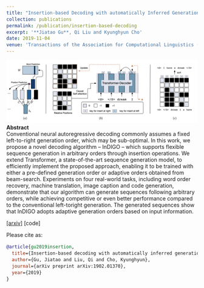 ```yaml
---
title: "Insertion-based Decoding with automatically Inferred Generation Order"
collection: publications
permalink: /publication/insertion-based-decoding
excerpt: '**Jiatao Gu**, Qi Liu and Kyunghyun Cho'
date: 2019-11-04
venue: 'Transactions of the Association for Computational Linguistics (TACL)'
---
```


![png](/images/InDIGO.png)
**Abstract** <br>
Conventional neural autoregressive decoding commonly assumes a fixed left-to-right
generation order, which may be sub-optimal.
In this work, we propose a novel decoding algorithm – InDIGO – which supports
flexible sequence generation in arbitrary orders through insertion operations. We extend
Transformer, a state-of-the-art sequence generation model, to efficiently implement the
proposed approach, enabling it to be trained
with either a pre-defined generation order or
adaptive orders obtained from beam-search.
Experiments on four real-world tasks, including word order recovery, machine translation, image caption and code generation,
demonstrate that our algorithm can generate
sequences following arbitrary orders, while
achieving competitive or even better performance compared to the conventional left-toright generation. The generated sequences
show that InDIGO adopts adaptive generation orders based on input information.

[[arxiv]](https://arxiv.org/pdf/1902.01370.pdf) [code]


Please cite as:
```bibtex
@article{gu2019insertion,
  title={Insertion-based decoding with automatically inferred generation order},
  author={Gu, Jiatao and Liu, Qi and Cho, Kyunghyun},
  journal={arXiv preprint arXiv:1902.01370},
  year={2019}
}
```